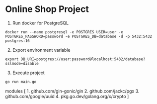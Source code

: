 # Online Shop Project

1. Run docker for PostgreSQL
```
docker run --name postgresql -e POSTGRES_USER=user -e POSTGRES_PASSWORD=password -e POSTGRES_DB=database -d -p 5432:5432 postgres:16
```

2. Export environment variable
```
export DB_URI=postgres://user:password@localhost:5432/database?sslmode=disable
```

3. Execute project
```
go run main.go
```



modules [
    1. github.com/gin-gonic/gin
    2. github.com/jackc/pgx
    3. github.com/google/uuid
    4. pkg.go.dev/golang.org/x/crypto
]
